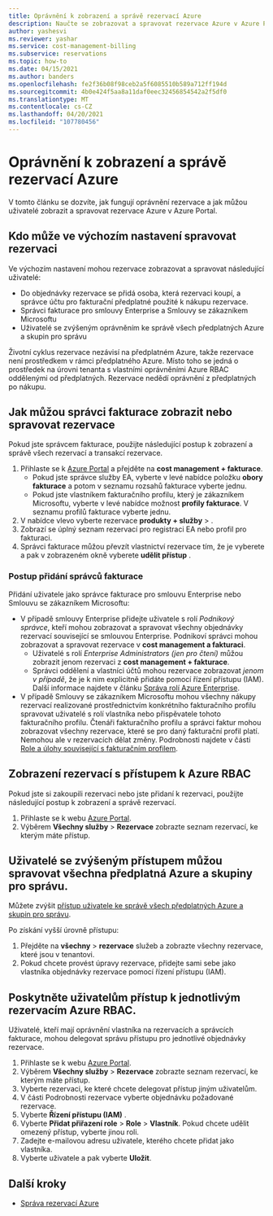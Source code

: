 ```yaml
---
title: Oprávnění k zobrazení a správě rezervací Azure
description: Naučte se zobrazovat a spravovat rezervace Azure v Azure Portal.
author: yashesvi
ms.reviewer: yashar
ms.service: cost-management-billing
ms.subservice: reservations
ms.topic: how-to
ms.date: 04/15/2021
ms.author: banders
ms.openlocfilehash: fe2f36b08f98ceb2a5f6085510b589a712ff194d
ms.sourcegitcommit: 4b0e424f5aa8a11daf0eec32456854542a2f5df0
ms.translationtype: MT
ms.contentlocale: cs-CZ
ms.lasthandoff: 04/20/2021
ms.locfileid: "107780456"
---
```

# <a name="permissions-to-view-and-manage-azure-reservations"></a>Oprávnění k zobrazení a správě rezervací Azure

V tomto článku se dozvíte, jak fungují oprávnění rezervace a jak můžou uživatelé zobrazit a spravovat rezervace Azure v Azure Portal.

## <a name="who-can-manage-a-reservation-by-default"></a>Kdo může ve výchozím nastavení spravovat rezervaci

Ve výchozím nastavení mohou rezervace zobrazovat a spravovat následující uživatelé:

- Do objednávky rezervace se přidá osoba, která rezervaci koupí, a správce účtu pro fakturační předplatné použité k nákupu rezervace.
- Správci fakturace pro smlouvy Enterprise a Smlouvy se zákazníkem Microsoftu
- Uživatelé se zvýšeným oprávněním ke správě všech předplatných Azure a skupin pro správu

Životní cyklus rezervace nezávisí na předplatném Azure, takže rezervace není prostředkem v rámci předplatného Azure. Místo toho se jedná o prostředek na úrovni tenanta s vlastními oprávněními Azure RBAC oddělenými od předplatných. Rezervace nedědí oprávnění z předplatných po nákupu.

## <a name="how-billing-administrators-can-view-or-manage-reservations"></a>Jak můžou správci fakturace zobrazit nebo spravovat rezervace

Pokud jste správcem fakturace, použijte následující postup k zobrazení a správě všech rezervací a transakcí rezervace.

1. Přihlaste se k [Azure Portal](https://portal.azure.com) a přejděte na **cost management + fakturace**.
    - Pokud jste správce služby EA, vyberte v levé nabídce položku **obory fakturace** a potom v seznamu rozsahů fakturace vyberte jednu.
    - Pokud jste vlastníkem fakturačního profilu, který je zákazníkem Microsoftu, vyberte v levé nabídce možnost **profily fakturace**. V seznamu profilů fakturace vyberte jednu.
1. V nabídce vlevo vyberte rezervace **produkty + služby**  >  .
1. Zobrazí se úplný seznam rezervací pro registraci EA nebo profil pro fakturaci.
1. Správci fakturace můžou převzít vlastnictví rezervace tím, že je vyberete a pak v zobrazeném okně vyberete **udělit přístup** .

### <a name="how-to-add-billing-administrators"></a>Postup přidání správců fakturace

Přidání uživatele jako správce fakturace pro smlouvu Enterprise nebo Smlouvu se zákazníkem Microsoftu:

- V případě smlouvy Enterprise přidejte uživatele s rolí _Podnikový správce_, kteří mohou zobrazovat a spravovat všechny objednávky rezervací související se smlouvou Enterprise. Podnikoví správci mohou zobrazovat a spravovat rezervace v **cost management a fakturaci**.
    - Uživatelé s rolí _Enterprise Administrators (jen pro čtení)_ můžou zobrazit jenom rezervaci z **cost management + fakturace**. 
    - Správci oddělení a vlastníci účtů mohou rezervace zobrazovat _jenom v případě_, že je k nim explicitně přidáte pomocí řízení přístupu (IAM). Další informace najdete v článku [Správa rolí Azure Enterprise](../manage/understand-ea-roles.md).
- V případě Smlouvy se zákazníkem Microsoftu mohou všechny nákupy rezervací realizované prostřednictvím konkrétního fakturačního profilu spravovat uživatelé s rolí vlastníka nebo přispěvatele tohoto fakturačního profilu. Čtenáři fakturačního profilu a správci faktur mohou zobrazovat všechny rezervace, které se pro daný fakturační profil platí. Nemohou ale v rezervacích dělat změny.
    Podrobnosti najdete v části [Role a úlohy související s fakturačním profilem](../manage/understand-mca-roles.md#billing-profile-roles-and-tasks).

## <a name="view-reservations-with-azure-rbac-access"></a>Zobrazení rezervací s přístupem k Azure RBAC

Pokud jste si zakoupili rezervaci nebo jste přidaní k rezervaci, použijte následující postup k zobrazení a správě rezervací.

1. Přihlaste se k webu [Azure Portal](https://portal.azure.com).
1. Výběrem **Všechny služby** > **Rezervace** zobrazte seznam rezervací, ke kterým máte přístup.

## <a name="users-with-elevated-access-can-manage-all-azure-subscriptions-and-management-groups"></a>Uživatelé se zvýšeným přístupem můžou spravovat všechna předplatná Azure a skupiny pro správu.

Můžete zvýšit [přístup uživatele ke správě všech předplatných Azure a skupin pro správu](../../role-based-access-control/elevate-access-global-admin.md?toc=/azure/cost-management-billing/reservations/toc.json).

Po získání vyšší úrovně přístupu:

1. Přejděte na **všechny**  >  **rezervace** služeb a zobrazte všechny rezervace, které jsou v tenantovi.
1. Pokud chcete provést úpravy rezervace, přidejte sami sebe jako vlastníka objednávky rezervace pomocí řízení přístupu (IAM).

## <a name="give-users-azure-rbac-access-to-individual-reservations"></a>Poskytněte uživatelům přístup k jednotlivým rezervacím Azure RBAC.

Uživatelé, kteří mají oprávnění vlastníka na rezervacích a správcích fakturace, mohou delegovat správu přístupu pro jednotlivé objednávky rezervace.

1. Přihlaste se k webu [Azure Portal](https://portal.azure.com).
1. Výběrem **Všechny služby** > **Rezervace** zobrazte seznam rezervací, ke kterým máte přístup.
1. Vyberte rezervaci, ke které chcete delegovat přístup jiným uživatelům.
1. V části Podrobnosti rezervace vyberte objednávku požadované rezervace.
1. Vyberte **Řízení přístupu (IAM)** .
1. Vyberte **Přidat přiřazení role** > **Role** > **Vlastník**. Pokud chcete udělit omezený přístup, vyberte jinou roli.
1. Zadejte e-mailovou adresu uživatele, kterého chcete přidat jako vlastníka.
1. Vyberte uživatele a pak vyberte **Uložit**.

## <a name="next-steps"></a>Další kroky

- [Správa rezervací Azure](manage-reserved-vm-instance.md)